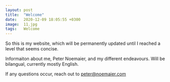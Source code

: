 ```yaml
---
layout: post
title:  "Welcome"
date:   2020-12-09 18:05:55 +0300
image:  11.jpg
tags:   Welcome
---
```


So this is my website, which will be permanently updated until I reached a level that seems concise.

Informaiton about me, Peter Noemaier, and my different endeavours. Will be bilangual, currently mostly English.

If any questions occur, reach out to peter@noemaier.com

